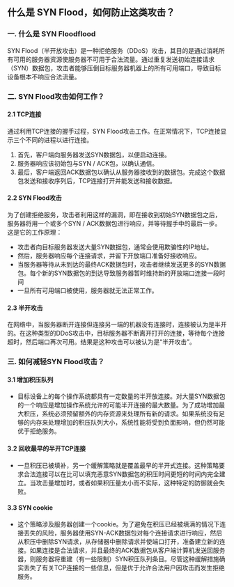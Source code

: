 ## 什么是 SYN Flood，如何防止这类攻击？

### 一. 什么是 SYN Floodflood
SYN Flood（半开放攻击）是一种拒绝服务（DDoS）攻击，其目的是通过消耗所有可用的服务器资源使服务器不可用于合法流量。通过重复发送初始连接请求（SYN）数据包，攻击者能够压倒目标服务器机器上的所有可用端口，导致目标设备根本不响应合法流量。

### 二. SYN Flood攻击如何工作？
#### 2.1 TCP连接
通过利用TCP连接的握手过程，SYN Flood攻击工作。在正常情况下，TCP连接显示三个不同的进程以进行连接。

1. 首先，客户端向服务器发送SYN数据包，以便启动连接。
2. 服务器响应该初始包与SYN / ACK包，以确认通信。
3. 最后，客户端返回ACK数据包以确认从服务器接收到的数据包。完成这个数据包发送和接收序列后，TCP连接打开并能发送和接收数据。

#### 2.2 SYN Flood攻击
为了创建拒绝服务，攻击者利用这样的漏洞，即在接收到初始SYN数据包之后，服务器将用一个或多个SYN / ACK数据包进行响应，并等待握手中的最后一步。这是它的工作原理：

- 攻击者向目标服务器发送大量SYN数据包，通常会使用欺骗性的IP地址。
- 然后，服务器响应每个连接请求，并留下开放端口准备好接收响应。
- 当服务器等待从未到达的最终ACK数据包时，攻击者继续发送更多的SYN数据包。每个新的SYN数据包的到达导致服务器暂时维持新的开放端口连接一段时间
- 一旦所有可用端口被使用，服务器就无法正常工作。
#### 2.3 半开攻击
在网络中，当服务器断开连接但连接另一端的机器没有连接时，连接被认为是半开的。在这种类型的DDoS攻击中，目标服务器不断离开打开的连接，等待每个连接超时，然后端口再次可用。结果是这种攻击可以被认为是“半开攻击”。

### 三. 如何减轻SYN Flood攻击？

#### 3.1 增加积压队列
- 目标设备上的每个操作系统都具有一定数量的半开放连接。对大量SYN数据包的一个响应是增加操作系统允许的可能半开连接的最大数量。为了成功增加最大积压，系统必须预留额外的内存资源来处理所有新的请求。如果系统没有足够的内存来处理增加的积压队列大小，系统性能将受到负面影响，但仍然可能优于拒绝服务。
#### 3.2 回收最早的半开TCP连接
- 一旦积压已被填补，另一个缓解策略就是覆盖最早的半开式连接。这种策略要求合法连接可以在比可以填充恶意SYN数据包的积压时间更短的时间内完全建立。当攻击量增加时，或者如果积压量太小而不实际，这种特定的防御就会失败。

#### 3.3 SYN cookie
- 这个策略涉及服务器创建一个cookie。为了避免在积压已经被填满的情况下连接丢失的风险，服务器使用SYN-ACK数据包对每个连接请求进行响应，然后从积压中删除SYN请求，从存储器中删除请求并使端口打开，准备建立新的连接。如果连接是合法请求，并且最终的ACK数据包从客户端计算机发送回服务器，则服务器将重建（有一些限制）SYN积压队列条目。尽管这种缓解措施确实丢失了有关TCP连接的一些信息，但是优于允许合法用户因攻击而发生拒绝服务。